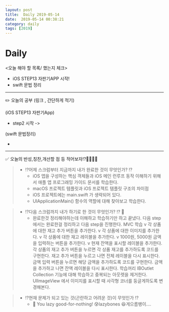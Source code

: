 ```yaml
---
layout: post
title:  Daily 2019-05-14
date:  2019-05-14 00:38:21
category: daily
tags: [2019]
---
```


# Daily

<오늘 해야 할 목록/ 했는지 체크>

- iOS STEP13 자판기APP 시작!
- swift 문법 정리

------

✏️ 오늘의 공부 (링크 , 간단하게 적기)

(iOS STEP13 자판기App)

- step2 시작 -> 


(swift 문법정리)

-

------

✅ 오늘의 반성,칭찬,개선할 점 등 적어보자⁉️🤔🤫😰😆

> - ⁉️어제 스크럼부터 지금까지 내가 완료한 것이 무엇인가? ⁉️
>   * iOS 앱을 구성하는 핵심 객체들과 iOS 메인 런루프 동작 이해하기 위해서 애플 앱 프로그래밍 가이드 문서를 학습한다.
>   * macOS 프로젝트 템플릿과 iOS 프로젝트 템플릿 구조의 차이점
>   * iOS 프로젝트에는 main.swift 가 생략되어 있다.
>   * UIApplicationMain() 함수의 역할에 대해 찾아보고 학습한다.

> - ️️️️⁉️다음 스크럼까지 내가 하기로 한 것이 무엇인가? ⁉️ 🤔
>   * 완료한것 정리해야하는데 이해하고 학습하기만 하고 끝냈다.
>   다음 step에서는 완료한걸 정리하고 다음 step을 진행한다.
> MVC 학습
> v 각 상품에 대한 재고 추가 버튼을 추가한다.
v 각 상품에 대한 이미지를 추가한다.
v 각 상품에 대한 재고 레이블을 추가한다.
v 1000원, 5000원 금액을 입력하는 버튼을 추가한다.
v 현재 잔액을 표시할 레이블을 추가한다.
각 상품의 재고 추가 버튼을 누르면 각 상품 재고를 추가하도록 코드를 구현한다.
재고 추가 버튼을 누르고 나면 전체 레이블을 다시 표시한다.
금액 입력 버튼을 누르면 해당 금액을 추가하도록 코드를 구현한다.
금액을 추가하고 나면 잔액 레이블을 다시 표시한다.
학습꺼리
IBOutlet Collection 기능에 대해 학습하고 중복되는 아웃렛을 제거한다.
UIImageView 에서 이미지를 표시할 때 사각형 코너를 둥글게하도록 변경해본다.

> - ⁉️현재 문제가 되고 있는 것(곤란하고 어려운 것)이 무엇인가 ⁉️
>   * 🤫 You lazy good-for-nothing! 
> 😰lazybones
> 😆게으름뱅이....
> 
> 